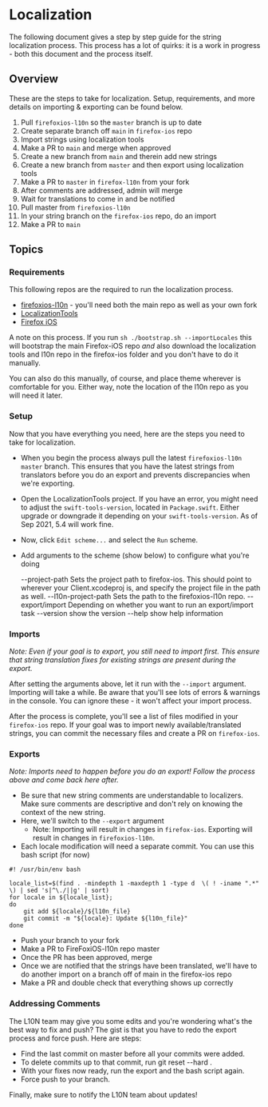 # Localization

The following document gives a step by step guide for the string localization process. This process has a lot of quirks: it is a work in progress - both this document and the process itself.

## Overview

These are the steps to take for localization. Setup, requirements, and more details on importing & exporting can be found below.

1. Pull `firefoxios-l10n` so the `master` branch is up to date
2. Create separate branch off `main` in `firefox-ios` repo
3. Import strings using localization tools
4. Make a PR to `main` and merge when approved
5. Create a new branch from `main` and therein add new strings
6. Create a new branch from `master` and then export using localization tools
7. Make a PR to `master` in `firefox-l10n` from your fork
8. After comments are addressed, admin will merge
9. Wait for translations to come in and be notified
10. Pull master from `firefoxios-l10n`
11. In your string branch on the `firefox-ios` repo, do an import
12. Make a PR to `main`

## Topics

### Requirements
This following repos are the required to run the localization process.

* [firefoxios-l10n](https://github.com/mozilla-l10n/firefoxios-l10n) - you'll need both the main repo as well as your own fork
* [LocalizationTools](https://github.com/mozilla-mobile/LocalizationTools)
* [Firefox iOS](https://github.com/mozilla-mobile/firefox-ios)

A note on this process. If you run `sh ./bootstrap.sh --importLocales` this will bootstrap the main Firefox-iOS repo *and* also download the localization tools and l10n repo in the firefox-ios folder and you don't have to do it manually.

You can also do this manually, of course, and place theme wherever is comfortable for you. Either way, note the location of the l10n repo as you will need it later.

### Setup

Now that you have everything you need, here are the steps you need to take for localization.

* When you begin the process always pull the latest `firefoxios-l10n` `master` branch. This ensures that you have the latest strings from translators before you do an export and prevents discrepancies when we're exporting.
* Open the LocalizationTools project. If you have an error, you might need to adjust the `swift-tools-version`, located in ``Package.swift``. Either upgrade or downgrade it depending on your `swift-tools-version`. As of Sep 2021, 5.4 will work fine.
* Now, click `Edit scheme...` and select the `Run` scheme.
* Add arguments to the scheme (show below) to configure what you're doing

    --project-path <project-path> Sets the project path to firefox-ios. This should point to wherever your Client.xcodeproj is, and specify the project file in the path as well.
    --l10n-project-path <l10n-project-path> Sets the path to the firefoxios-l10n repo.
    --export/import Depending on whether you want to run an export/import task
    --version show the version
    --help show help information


### Imports

*Note: Even if your goal is to export, you still need to import first. This ensure that string translation fixes for existing strings are present during the export.*

After setting the arguments above, let it run with the `--import` argument. Importing will take a while. Be aware that you'll see lots of errors & warnings in the console. You can ignore these - it won't affect your import process.

After the process is complete, you'll see a list of files modified in your `firefox-ios` repo. If your goal was to import newly available/translated strings, you can commit the necessary files and create a PR on `firefox-ios`.

### Exports

*Note: Imports need to happen before you do an export! Follow the process above and come back here after.*

* Be sure that new string comments are understandable to localizers. Make sure comments are descriptive and don't rely on knowing the context of the new string.
* Here, we'll switch to the `--export` argument
    * Note: Importing will result in changes in `firefox-ios`. Exporting will result in changes in `firefoxios-l10n`.
* Each locale modification will need a separate commit. You can use this bash script (for now)

```
#! /usr/bin/env bash

locale_list=$(find . -mindepth 1 -maxdepth 1 -type d  \( ! -iname ".*" \) | sed 's|^\./||g' | sort)
for locale in ${locale_list};
do
    git add ${locale}/${l10n_file}
    git commit -m "${locale}: Update ${l10n_file}"
done
```

* Push your branch to your fork
* Make a PR to FireFoxiOS-l10n repo master
* Once the PR has been approved, merge
* Once we are notified that the strings have been translated, we'll have to do another import on a branch off of main in the firefox-ios repo
* Make a PR and double check that everything shows up correctly

### Addressing Comments

The L10N team may give you some edits and you're wondering what's the best way to fix and push? The gist is that you have to redo the export process and force push. Here are steps:

* Find the last commit on master before all your commits were added.
* To delete commits up to that commit, run git reset --hard <commit-hash>.
* With your fixes now ready, run the export and the bash script again.
* Force push to your branch.

Finally, make sure to notify the L10N team about updates!
